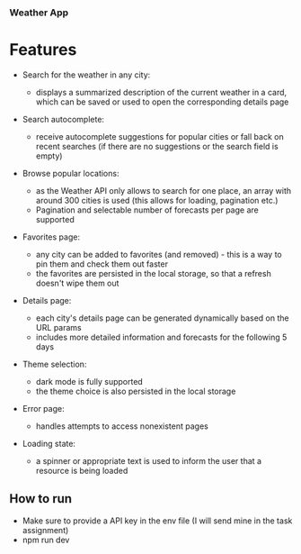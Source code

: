 ### Weather App

# Features

- Search for the weather in any city:

  - displays a summarized description of the current weather in a card, which can be saved or used to open the corresponding details page

- Search autocomplete:

  - receive autocomplete suggestions for popular cities or fall back on recent searches (if there are no suggestions or the search field is empty)

- Browse popular locations:

  - as the Weather API only allows to search for one place, an array with around 300 cities is used (this allows for loading, pagination etc.)
  - Pagination and selectable number of forecasts per page are supported

- Favorites page:

  - any city can be added to favorites (and removed) - this is a way to pin them and check them out faster
  - the favorites are persisted in the local storage, so that a refresh doesn't wipe them out

- Details page:

  - each city's details page can be generated dynamically based on the URL params
  - includes more detailed information and forecasts for the following 5 days

- Theme selection:

  - dark mode is fully supported
  - the theme choice is also persisted in the local storage

- Error page:

  - handles attempts to access nonexistent pages

- Loading state:
  - a spinner or appropriate text is used to inform the user that a resource is being loaded

## How to run

- Make sure to provide a API key in the env file (I will send mine in the task assignment)
- npm run dev
